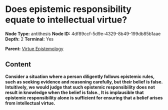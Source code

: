 # Does epistemic responsibility equate to intellectual virtue?

**Node Type:** antithesis
**Node ID:** 4df89ccf-5d9e-4329-8b49-199db85b1aae
**Depth:** 2
**Terminal:** Yes

**Parent:** [Virtue Epistemology](virtue-epistemology.md)

## Content

**Consider a situation where a person diligently follows epistemic rules, such as seeking evidence and reasoning carefully, but their belief is false. Intuitively, we would judge that such epistemic responsibility does not result in knowledge when the belief is false.**, **It is implausible that epistemic responsibility alone is sufficient for ensuring that a belief arises from intellectual virtue.**
